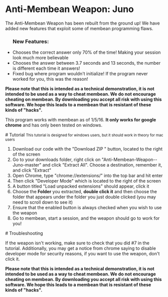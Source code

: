 # Anti-Membean Weapon: Juno
<p>The Anti-Membean Weapon has been rebuilt from the ground up! We have added new features that exploit some of membean programming flaws.</p>
<ul><h3>New Features:</h3>
  <li>Chooses the correct answer only 70% of the time! Making your session look much more believable</li>
  <li>Chooses the answer between 3.7 seconds and 13 seconds, the number is different each time it answers!</li>
  <li>Fixed bug where program wouldn't initialize! If the program never worked for you, this was the reason!</li>
</ul>
<strong> Please note that this is intended as a technical demonstration, it is not intended to be used as a way to cheat membean. We do not encourage cheating on membean. By downloading you accept all risk with using this software. We hope this leads to a membean that is resistant of these kinds of "hacks".</strong> 
<p>This program works with membean as of 1/5/16. <strong>It only works for google chrome</strong> and has only been tested on windows.</p>
# Tutorial
<small>This tutorial is designed for windows users, but it should work in theory for mac users</small>
<ol>
  <li>Download our code with the "Download ZIP " button, located to the right of the screen</li>
  <li>Go to your downloads folder, right click on "Anti-Membean-Weapon--Juno-master" and click "Extract All". Choose a destination, remember it, and click "Extract"</li>
  <li>Open Chrome, type "chrome://extensions/" into the top bar and hit enter</li>
  <li>Then click "Developer Mode" which is located to the right of the screen</li>
  <li>A button titled "Load unpacked extensions" should appear, click it</li>
  <li>Choose the <strong>Folder</strong> you extracted, <strong>double click it</strong> and then choose the folder that appears under the folder you just double clicked (you may need to scroll down to see it)</li>
  <li>Ensure that the enabled button is always checked when you wish to use the weapon</li>
  <li>Go to membean, start a session, and the weapon should go to work for you!</li>
</ol>
# Troubleshooting
<p>If the weapon isn't working, make sure to check that you did #7 in the tutorial. Additionally, you may get a notice from chrome saying to disable developer mode for security reasons, if you want to use the weapon, don't click it.</p>
<strong> Please note that this is intended as a technical demonstration, it is not intended to be used as a way to cheat membean. We do not encourage cheating on membean. By downloading you accept all risk with using this software. We hope this leads to a membean that is resistant of these kinds of "hacks".</strong> 
